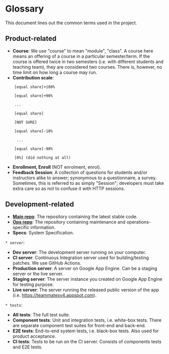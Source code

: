 # Glossary

This document lines out the common terms used in the project.

## Product-related

+ **Course**: We use "course" to mean "module", "class". A course here means an offering of a course in a particular semester/term. If the course is offered twice in two semesters (i.e. with different students and teaching team), they are considered two courses. There is, however, no time limit on how long a course may run.
+ **Contribution scale**:
```
    [equal share]+100%

    [equal share]+90%

    ...

    [equal share]

    [NOT SURE]

    [equal share]-10%

     ...

    [equal share]-90%

    [0%] (did nothing at all)
```
+ **Enrollment, Enroll** (NOT enrolment, enrol).
+ **Feedback Session**: A collection of questions for students and/or instructors alike to answer; synonymous to a questionnaire, a survey.<br>
  Sometimes, this is referred to as simply "Session"; developers must take extra care so as not to confuse it with HTTP sessions.

## Development-related

+ [**Main repo**](https://github.com/TEAMMATES/teammates): The repository containing the latest stable code.
+ [**Ops repo**](https://github.com/TEAMMATES/teammates-ops): The repository containing maintenance and operations-specific information.
+ **Specs**: System Specification.

`* server`:

+ **Dev server**: The development server running on your computer.
+ **CI server**: Continuous Integration server used for building/testing patches. We use GitHub Actions.
+ **Production server**: A server on Google App Engine. Can be a staging server or the live server.
+ **Staging server**: The server instance you created on Google App Engine for testing purpose.
+ **Live server**: The server running the released public version of the app (i.e. https://teammatesv4.appspot.com).

`* tests`:

+ **All tests**: The full test suite.
+ **Component tests**: Unit and integration tests, i.e. white-box tests. There are separate component test suites for front-end and back-end.
+ **E2E tests**: End-to-end system tests, i.e. black-box tests. Also used for product acceptance.
+ **CI tests**: Tests to be run on the CI server. Consists of components tests and E2E tests.
